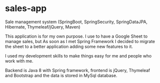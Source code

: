 # sales-app
Sale management system (SpringBoot, SpringSecurity, SpringDataJPA, Hibernate, Thymeleaf/jQuery,  Maven)


This application is for my own purpose. I use to have a Google Sheet to manage sales, but As soon as I met Spring Framework I decided to migrate the sheet to a better application adding some new features to it.

I used my development skills to make things easy for me and people who work with me.

Backend is Java 8 with Spring framework, frontend is jQuery, Thymeleaf and Bootstrap and the data is stored in MySql database.
